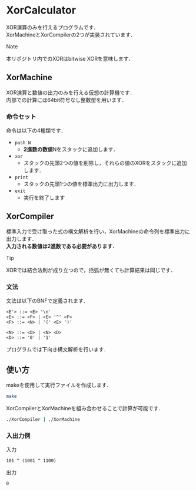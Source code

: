 # XorCalculator
XOR演算のみを行えるプログラムです．<br>
XorMachineとXorCompilerの2つが実装されています．
> [!NOTE]
> 本リポジトリ内でのXORはbitwise XORを意味します．

## XorMachine
XOR演算と数値の出力のみを行える仮想の計算機です．<br>
内部での計算には64bit符号なし整数型を用います．

### 命令セット
命令は以下の4種類です．
- `push N`
  - **2進数の数値**Nをスタックに追加します．
- `xor`
  - スタックの先頭2つの値を削除し，それらの値のXORをスタックに追加します．
- `print`
  - スタックの先頭1つの値を標準出力に出力します．
- `exit`
  - 実行を終了します

## XorCompiler
標準入力で受け取った式の構文解析を行い，XorMachineの命令列を標準出力に出力します．<br>
**入力される数値は2進数である必要があります．**<br>
> [!TIP]
> XORでは結合法則が成り立つので，括弧が無くても計算結果は同じです．

### 文法
文法は以下のBNFで定義されます．
```
<E'> ::= <E> '\n'
<E> ::= <F> | <E> '^' <F>
<F> ::= <N> | '(' <E> ')'

<N> ::= <D> | <N> <D>
<D> ::= '0' | '1'
```

プログラムでは下向き構文解析を行います．

## 使い方
makeを使用して実行ファイルを作成します．
```sh
make
```

XorCompilerとXorMachineを組み合わせることで計算が可能です．
```sh
./XorCompiler | ./XorMachine
```

### 入出力例
入力
```
101 ^ (1001 ^ 1100)
```

出力
```
0
```
